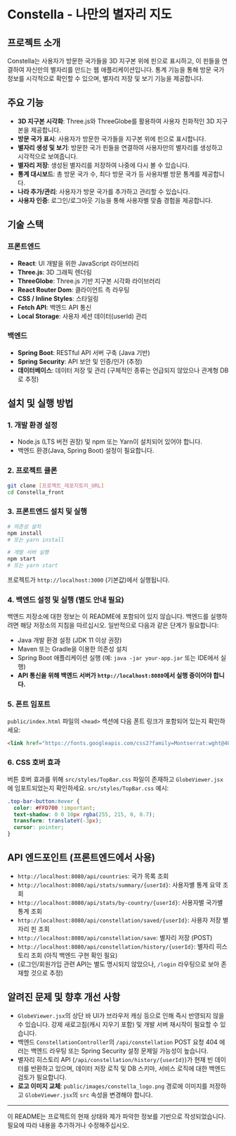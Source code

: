 # Constella - 나만의 별자리 지도

## 프로젝트 소개
Constella는 사용자가 방문한 국가들을 3D 지구본 위에 핀으로 표시하고, 이 핀들을 연결하여 자신만의 별자리를 만드는 웹 애플리케이션입니다. 통계 기능을 통해 방문 국가 정보를 시각적으로 확인할 수 있으며, 별자리 저장 및 보기 기능을 제공합니다.

## 주요 기능
-   **3D 지구본 시각화**: Three.js와 ThreeGlobe를 활용하여 사용자 친화적인 3D 지구본을 제공합니다.
-   **방문 국가 표시**: 사용자가 방문한 국가들을 지구본 위에 핀으로 표시합니다.
-   **별자리 생성 및 보기**: 방문한 국가 핀들을 연결하여 사용자만의 별자리를 생성하고 시각적으로 보여줍니다.
-   **별자리 저장**: 생성된 별자리를 저장하여 나중에 다시 볼 수 있습니다.
-   **통계 대시보드**: 총 방문 국가 수, 최다 방문 국가 등 사용자별 방문 통계를 제공합니다.
-   **나라 추가/관리**: 사용자가 방문 국가를 추가하고 관리할 수 있습니다.
-   **사용자 인증**: 로그인/로그아웃 기능을 통해 사용자별 맞춤 경험을 제공합니다.

## 기술 스택

### 프론트엔드
-   **React**: UI 개발을 위한 JavaScript 라이브러리
-   **Three.js**: 3D 그래픽 렌더링
-   **ThreeGlobe**: Three.js 기반 지구본 시각화 라이브러리
-   **React Router Dom**: 클라이언트 측 라우팅
-   **CSS / Inline Styles**: 스타일링
-   **Fetch API**: 백엔드 API 통신
-   **Local Storage**: 사용자 세션 데이터(userId) 관리

### 백엔드
-   **Spring Boot**: RESTful API 서버 구축 (Java 기반)
-   **Spring Security**: API 보안 및 인증/인가 (추정)
-   **데이터베이스**: 데이터 저장 및 관리 (구체적인 종류는 언급되지 않았으나 관계형 DB로 추정)

## 설치 및 실행 방법

### 1. 개발 환경 설정
-   Node.js (LTS 버전 권장) 및 npm 또는 Yarn이 설치되어 있어야 합니다.
-   백엔드 환경(Java, Spring Boot) 설정이 필요합니다.

### 2. 프로젝트 클론
```bash
git clone [프로젝트_레포지토리_URL]
cd Constella_front
```

### 3. 프론트엔드 설치 및 실행
```bash
# 의존성 설치
npm install
# 또는 yarn install

# 개발 서버 실행
npm start
# 또는 yarn start
```
프로젝트가 `http://localhost:3000` (기본값)에서 실행됩니다.

### 4. 백엔드 설정 및 실행 (별도 안내 필요)
백엔드 저장소에 대한 정보는 이 README에 포함되어 있지 않습니다. 백엔드를 실행하려면 해당 저장소의 지침을 따르십시오. 일반적으로 다음과 같은 단계가 필요합니다:
-   Java 개발 환경 설정 (JDK 11 이상 권장)
-   Maven 또는 Gradle을 이용한 의존성 설치
-   Spring Boot 애플리케이션 실행 (예: `java -jar your-app.jar` 또는 IDE에서 실행)
-   **API 통신을 위해 백엔드 서버가 `http://localhost:8080`에서 실행 중이어야 합니다.**

### 5. 폰트 임포트
`public/index.html` 파일의 `<head>` 섹션에 다음 폰트 링크가 포함되어 있는지 확인하세요:
```html
<link href="https://fonts.googleapis.com/css2?family=Montserrat:wght@400;600;700&display=swap" rel="stylesheet">
```

### 6. CSS 호버 효과
버튼 호버 효과를 위해 `src/styles/TopBar.css` 파일이 존재하고 `GlobeViewer.jsx`에 임포트되었는지 확인하세요.
`src/styles/TopBar.css` 예시:
```css
.top-bar-button:hover {
  color: #FFD700 !important;
  text-shadow: 0 0 10px rgba(255, 215, 0, 0.7);
  transform: translateY(-3px);
  cursor: pointer;
}
```

## API 엔드포인트 (프론트엔드에서 사용)
-   `http://localhost:8080/api/countries`: 국가 목록 조회
-   `http://localhost:8080/api/stats/summary/{userId}`: 사용자별 통계 요약 조회
-   `http://localhost:8080/api/stats/by-country/{userId}`: 사용자별 국가별 통계 조회
-   `http://localhost:8080/api/constellation/saved/{userId}`: 사용자 저장 별자리 핀 조회
-   `http://localhost:8080/api/constellation/save`: 별자리 저장 (POST)
-   `http://localhost:8080/api/constellation/history/{userId}`: 별자리 히스토리 조회 (아직 백엔드 구현 확인 필요)
-   (로그인/회원가입 관련 API는 별도 명시되지 않았으나, `/login` 라우팅으로 보아 존재할 것으로 추정)

## 알려진 문제 및 향후 개선 사항
-   `GlobeViewer.jsx`의 상단 바 UI가 브라우저 캐싱 등으로 인해 즉시 반영되지 않을 수 있습니다. 강제 새로고침(캐시 지우기 포함) 및 개발 서버 재시작이 필요할 수 있습니다.
-   백엔드 `ConstellationController`의 `/api/constellation` POST 요청 404 에러는 백엔드 라우팅 또는 Spring Security 설정 문제일 가능성이 높습니다.
-   별자리 히스토리 API (`/api/constellation/history/{userId}`)가 현재 빈 데이터를 반환하고 있으며, 데이터 저장 로직 및 DB 스키마, 서비스 로직에 대한 백엔드 검토가 필요합니다.
-   **로고 이미지 교체**: `public/images/constella_logo.png` 경로에 이미지를 저장하고 `GlobeViewer.jsx`의 `src` 속성을 변경해야 합니다.

---
이 README는 프로젝트의 현재 상태와 제가 파악한 정보를 기반으로 작성되었습니다. 필요에 따라 내용을 추가하거나 수정해주십시오. 
